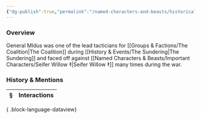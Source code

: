 ```yaml
---
{"dg-publish":true,"permalink":"/named-characters-and-beasts/historically-significant-characters/the-sundering-characters/general-midus/","tags":["NPC"],"updated":"2025-05-30T12:00:54.462+01:00"}
---
```



### Overview 
General MIdus was one of the lead tacticians for [[Groups & Factions/The Coalition\|The Coalition]] during [[History & Events/The Sundering\|The Sundering]] and faced off against [[Named Characters & Beasts/Important Characters/Seifer Willow ‡\|Seifer Willow ‡]] many times during the war.

### History & Mentions
| § | Interactions |
| - | ------------ |

{ .block-language-dataview}